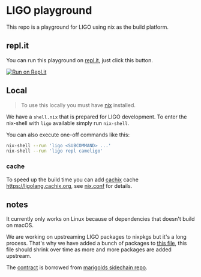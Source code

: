 # LIGO playground

This repo is a playground for LIGO using nix as the build platform.

## repl.it

You can run this playground on [repl.it](https://repl.it/), just click this button.

[![Run on Repl.it](https://repl.it/badge/github/ulrikstrid/replit-ligo)](https://repl.it/github/ulrikstrid/replit-ligo)

## Local

> To use this locally you must have [nix](https://nixos.org/) installed.

We have a `shell.nix` that is prepared for LIGO development. To enter the nix-shell with `ligo` available simply run `nix-shell`.

You can also execute one-off commands like this:

```sh
nix-shell --run 'ligo <SUBCOMMAND> ...'
nix-shell --run 'ligo repl cameligo'
```

### cache

To speed up the build time you can add [cachix](https://cachix.org) cache https://ligolang.cachix.org, see [nix.conf](./.config/nix/nix.conf) for details.

## notes

It currently only works on Linux because of dependencies that doesn't build on macOS.

We are working on upstreaming LIGO packages to nixpkgs but it's a long process.
That's why we have added a bunch of packages to [this file](./nix/default.nix), this file should shrink over time as more and more packages are added upstream.

The [contract](./consensus.mligo) is borrowed from [marigolds sidechain repo](https://github.com/marigold-dev/sidechains).
